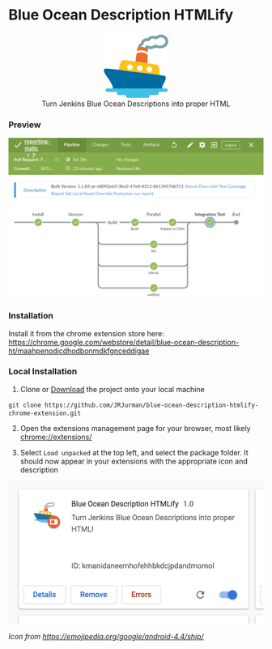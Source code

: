 # Blue Ocean Description HTMLify

<p align="center">
<img src="./ship_emoji.png" width="128" height="128">
<br/>
Turn Jenkins Blue Ocean Descriptions into proper HTML
</p>

### Preview

![](./preview.png)

### Installation

Install it from the chrome extension store here: https://chrome.google.com/webstore/detail/blue-ocean-description-ht/maahpenodjcdhodbonmdkfgnceddigae


### Local Installation

1. Clone or [Download](https://github.com/JRJurman/blue-ocean-description-htmlify-chrome-extension/archive/master.zip) the project onto your local machine

```
git clone https://github.com/JRJurman/blue-ocean-description-htmlify-chrome-extension.git
```

2. Open the extensions management page for your browser, most likely [chrome://extensions/](chrome://extensions/)

3. Select `Load unpacked` at the top left, and select the package folder. It should now appear in your extensions with the appropriate icon and description

![](./installation-preview.png)

_Icon from https://emojipedia.org/google/android-4.4/ship/_
